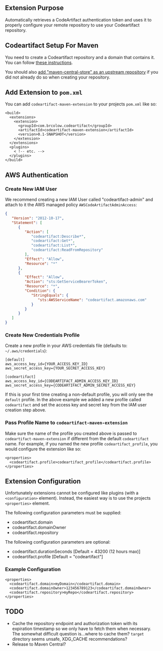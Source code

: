 ## Extension Purpose

Automatically retrieves a CodeArtifact authentication token and uses it to properly configure your remote repository to
use your Codeartifact repository.

## Codeartifact Setup For Maven

You need to create a Codeartifact repository and a domain that contains it. You can follow 
[these instructions](https://docs.aws.amazon.com/codeartifact/latest/ug/create-repo.html#create-repo-console).

You should also [add "maven-central-store" as an upstream repository](https://docs.aws.amazon.com/codeartifact/latest/ug/repo-upstream-add-console.html)
if you did not already do so when creating your repository.

## Add Extension to `pom.xml`

You can add `codeartifact-maven-extension` to your projects `pom.xml` like so:

```pom
<build>
  <extensions>
    <extension>
      <groupId>com.brcolow.codeartifact</groupId>
      <artifactId>codeartifact-maven-extension</artifactId>
      <version>0.1-SNAPSHOT</version>
    </extension>
  </extensions>
  <plugins>
    < !-- etc. -->
  </plugins>
</build>
```

## AWS Authentication

### Create New IAM User

We recommend creating a new IAM User called "codeartifact-admin" and attach to it the AWS managed policy `AWSCodeArtifactAdminAccess`:

```json
{
   "Version": "2012-10-17",
   "Statement": [
      {
         "Action": [
            "codeartifact:Describe*",
            "codeartifact:Get*",
            "codeartifact:List*",
            "codeartifact:ReadFromRepository"
         ],
         "Effect": "Allow",
         "Resource": "*"
      },
      {
         "Effect": "Allow",
         "Action": "sts:GetServiceBearerToken",
         "Resource": "*",
         "Condition": {
            "StringEquals": {
               "sts:AWSServiceName": "codeartifact.amazonaws.com"
            }
         }
      }  
   ]
}
```

### Create New Credentials Profile

Create a new profile in your AWS credentials file (defaults to: `~/.aws/credentials`):

```
[default]
aws_access_key_id={YOUR_ACCESS_KEY_ID}
aws_secret_access_key={YOUR_SECRET_ACCESS_KEY}

[codeartifact]
aws_access_key_id={CODEARTIFACT_ADMIN_ACCESS_KEY_ID}
aws_secret_access_key={CODEARTIFACT_ADMIN_SECRET_ACCESS_KEY}
```

If this is your first time creating a non-default profile, you will only see the `default` profile. In the above example
we added a new profile called `codeartifact` and set the access key and secret key from the IAM user creation step above.

### Pass Profile Name to `codeartifact-maven-extension`

Make sure the name of the profile you created above is passed to `codeartifact-maven-extension` if different from the default
`codeartifact` name. For example, if you named the new profile `codeartifact_profile`, you would configure the extension like
so:

```pom
<properties>
  <codeartifact.profile>codeartifact_profile</codeartifact.profile>
</properties>
```

## Extension Configuration

Unfortunately extensions cannot be configured like plugins (with a `<configuration>` element). Instead, the easiest way is
to use the projects `<properties>` element.

The following configuration parameters must be supplied:

* codeartifact.domain
* codeartifact.domainOwner
* codeartifact.repository

The following configuration parameters are optional:

* codeartifact.durationSeconds [Default = 43200 (12 hours max)]
* codeartifact.profile [Default = "codeartifact"]

### Example Configuration

```pom
<properties>
  <codeartifact.domain>myDomain</codeartifact.domain>
  <codeartifact.domainOwner>123456789123</codeartifact.domainOwner>
  <codeartifact.repository>myRepo</codeartifact.repository>
</properties>
```

## TODO

* Cache the repository endpoint and authorization token with its expiration timestamp so we only have to fetch them when
necessary. The somewhat difficult question is...where to cache them? `target` directory seems unsafe, XDG_CACHE recommendations?
* Release to Maven Central?
